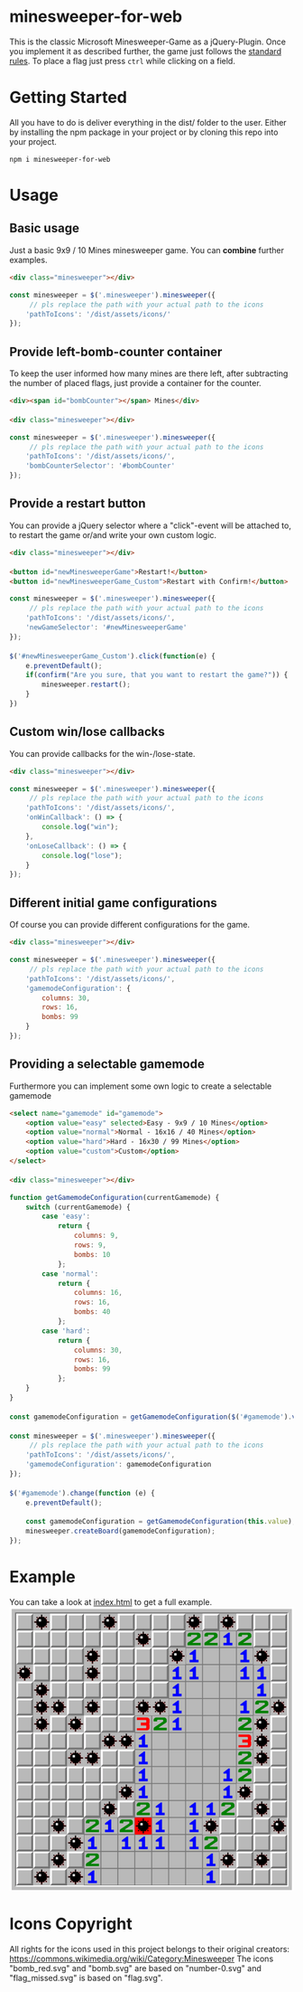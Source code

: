 # minesweeper-for-web
This is the classic Microsoft Minesweeper-Game as a jQuery-Plugin. Once you implement it as described further, the game just follows the [standard rules](https://www.instructables.com/id/How-to-beat-Minesweeper/). To place a flag just press `ctrl` while clicking on a field.

# Getting Started
All you have to do is deliver everything in the dist/ folder to the user. Either by installing the npm package in your project or by cloning this repo into your project.

```shell
npm i minesweeper-for-web
```

# Usage

## Basic usage
Just a basic 9x9 / 10 Mines minesweeper game. You can **combine** further examples.
```html
<div class="minesweeper"></div>
```
```javascript
const minesweeper = $('.minesweeper').minesweeper({
     // pls replace the path with your actual path to the icons
    'pathToIcons': '/dist/assets/icons/'
});
```

## Provide left-bomb-counter container
To keep the user informed how many mines are there left, after subtracting the number of placed flags, just provide a container for the counter.
```html
<div><span id="bombCounter"></span> Mines</div>

<div class="minesweeper"></div>
```
```javascript
const minesweeper = $('.minesweeper').minesweeper({
     // pls replace the path with your actual path to the icons
    'pathToIcons': '/dist/assets/icons/',
    'bombCounterSelector': '#bombCounter'
});
```

## Provide a restart button
You can provide a jQuery selector where a "click"-event will be attached to, to restart the game or/and write your own custom logic.
```html
<div class="minesweeper"></div>

<button id="newMinesweeperGame">Restart!</button>
<button id="newMinesweeperGame_Custom">Restart with Confirm!</button>
```
```javascript
const minesweeper = $('.minesweeper').minesweeper({
     // pls replace the path with your actual path to the icons
    'pathToIcons': '/dist/assets/icons/',
    'newGameSelector': '#newMinesweeperGame'
});

$('#newMinesweeperGame_Custom').click(function(e) {
    e.preventDefault();
    if(confirm("Are you sure, that you want to restart the game?")) {
        minesweeper.restart();
    }
})
```

## Custom win/lose callbacks
You can provide callbacks for the win-/lose-state.
```html
<div class="minesweeper"></div>
```
```javascript
const minesweeper = $('.minesweeper').minesweeper({
     // pls replace the path with your actual path to the icons
    'pathToIcons': '/dist/assets/icons/',
    'onWinCallback': () => {
        console.log("win");
    },
    'onLoseCallback': () => {
        console.log("lose");
    }
});
```

## Different initial game configurations
Of course you can provide different configurations for the game.
```html
<div class="minesweeper"></div>
```
```javascript
const minesweeper = $('.minesweeper').minesweeper({
     // pls replace the path with your actual path to the icons
    'pathToIcons': '/dist/assets/icons/',
    'gamemodeConfiguration': {
        columns: 30,
        rows: 16,
        bombs: 99
    }
});
```

## Providing a selectable gamemode
Furthermore you can implement some own logic to create a selectable gamemode
```html
<select name="gamemode" id="gamemode">
    <option value="easy" selected>Easy - 9x9 / 10 Mines</option>
    <option value="normal">Normal - 16x16 / 40 Mines</option>
    <option value="hard">Hard - 16x30 / 99 Mines</option>
    <option value="custom">Custom</option>
</select>

<div class="minesweeper"></div>
```
```javascript
function getGamemodeConfiguration(currentGamemode) {
    switch (currentGamemode) {
        case 'easy':
            return {
                columns: 9,
                rows: 9,
                bombs: 10
            };
        case 'normal':
            return {
                columns: 16,
                rows: 16,
                bombs: 40
            };
        case 'hard':
            return {
                columns: 30,
                rows: 16,
                bombs: 99
            };
    }
}

const gamemodeConfiguration = getGamemodeConfiguration($('#gamemode').val());

const minesweeper = $('.minesweeper').minesweeper({
     // pls replace the path with your actual path to the icons
    'pathToIcons': '/dist/assets/icons/',
    'gamemodeConfiguration': gamemodeConfiguration
});

$('#gamemode').change(function (e) {
    e.preventDefault();

    const gamemodeConfiguration = getGamemodeConfiguration(this.value);
    minesweeper.createBoard(gamemodeConfiguration);
});
```


# Example
You can take a look at [index.html](index.html) to get a full example.
![Example Image](minesweeper-example.png)


# Icons Copyright
All rights for the icons used in this project belongs to their original creators: https://commons.wikimedia.org/wiki/Category:Minesweeper 
The icons "bomb_red.svg" and "bomb.svg" are based on "number-0.svg" and "flag_missed.svg" is based on "flag.svg".